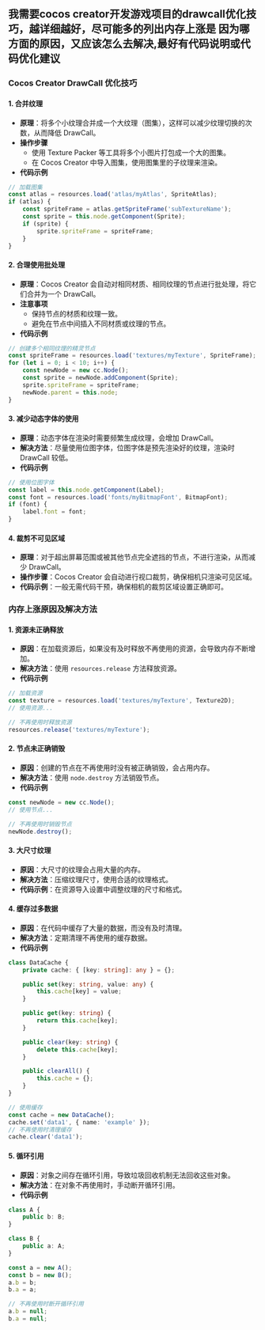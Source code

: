 ## 我需要cocos creator开发游戏项目的drawcall优化技巧，越详细越好，尽可能多的列出内存上涨是 因为哪方面的原因，又应该怎么去解决,最好有代码说明或代码优化建议
### Cocos Creator DrawCall 优化技巧

#### 1. 合并纹理
- **原理**：将多个小纹理合并成一个大纹理（图集），这样可以减少纹理切换的次数，从而降低 DrawCall。
- **操作步骤**
    - 使用 Texture Packer 等工具将多个小图片打包成一个大的图集。
    - 在 Cocos Creator 中导入图集，使用图集里的子纹理来渲染。
- **代码示例**
```typescript
// 加载图集
const atlas = resources.load('atlas/myAtlas', SpriteAtlas);
if (atlas) {
    const spriteFrame = atlas.getSpriteFrame('subTextureName');
    const sprite = this.node.getComponent(Sprite);
    if (sprite) {
        sprite.spriteFrame = spriteFrame;
    }
}
```

#### 2. 合理使用批处理
- **原理**：Cocos Creator 会自动对相同材质、相同纹理的节点进行批处理，将它们合并为一个 DrawCall。
- **注意事项**
    - 保持节点的材质和纹理一致。
    - 避免在节点中间插入不同材质或纹理的节点。
- **代码示例**
```typescript
// 创建多个相同纹理的精灵节点
const spriteFrame = resources.load('textures/myTexture', SpriteFrame);
for (let i = 0; i < 10; i++) {
    const newNode = new cc.Node();
    const sprite = newNode.addComponent(Sprite);
    sprite.spriteFrame = spriteFrame;
    newNode.parent = this.node;
}
```

#### 3. 减少动态字体的使用
- **原理**：动态字体在渲染时需要频繁生成纹理，会增加 DrawCall。
- **解决方法**：尽量使用位图字体，位图字体是预先渲染好的纹理，渲染时 DrawCall 较低。
- **代码示例**
```typescript
// 使用位图字体
const label = this.node.getComponent(Label);
const font = resources.load('fonts/myBitmapFont', BitmapFont);
if (font) {
    label.font = font;
}
```

#### 4. 裁剪不可见区域
- **原理**：对于超出屏幕范围或被其他节点完全遮挡的节点，不进行渲染，从而减少 DrawCall。
- **操作步骤**：Cocos Creator 会自动进行视口裁剪，确保相机只渲染可见区域。
- **代码示例**：一般无需代码干预，确保相机的裁剪区域设置正确即可。

### 内存上涨原因及解决方法

#### 1. 资源未正确释放
- **原因**：在加载资源后，如果没有及时释放不再使用的资源，会导致内存不断增加。
- **解决方法**：使用 `resources.release` 方法释放资源。
- **代码示例**
```typescript
// 加载资源
const texture = resources.load('textures/myTexture', Texture2D);
// 使用资源...

// 不再使用时释放资源
resources.release('textures/myTexture');
```

#### 2. 节点未正确销毁
- **原因**：创建的节点在不再使用时没有被正确销毁，会占用内存。
- **解决方法**：使用 `node.destroy` 方法销毁节点。
- **代码示例**
```typescript
const newNode = new cc.Node();
// 使用节点...

// 不再使用时销毁节点
newNode.destroy();
```

#### 3. 大尺寸纹理
- **原因**：大尺寸的纹理会占用大量的内存。
- **解决方法**：压缩纹理尺寸，使用合适的纹理格式。
- **代码示例**：在资源导入设置中调整纹理的尺寸和格式。

#### 4. 缓存过多数据
- **原因**：在代码中缓存了大量的数据，而没有及时清理。
- **解决方法**：定期清理不再使用的缓存数据。
- **代码示例**
```typescript
class DataCache {
    private cache: { [key: string]: any } = {};

    public set(key: string, value: any) {
        this.cache[key] = value;
    }

    public get(key: string) {
        return this.cache[key];
    }

    public clear(key: string) {
        delete this.cache[key];
    }

    public clearAll() {
        this.cache = {};
    }
}

// 使用缓存
const cache = new DataCache();
cache.set('data1', { name: 'example' });
// 不再使用时清理缓存
cache.clear('data1');
```

#### 5. 循环引用
- **原因**：对象之间存在循环引用，导致垃圾回收机制无法回收这些对象。
- **解决方法**：在对象不再使用时，手动断开循环引用。
- **代码示例**
```typescript
class A {
    public b: B;
}

class B {
    public a: A;
}

const a = new A();
const b = new B();
a.b = b;
b.a = a;

// 不再使用时断开循环引用
a.b = null;
b.a = null;
```